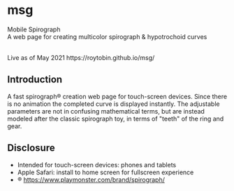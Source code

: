 # msg
Mobile Spirograph
<br/>
A web page for creating multicolor spirograph &amp; hypotrochoid curves

<br/>
Live as of May 2021 https://roytobin.github.io/msg/

## Introduction
A fast spirograph&reg; creation web page for touch-screen devices.
Since there is no animation the completed curve is displayed instantly.
The adjustable parameters are not in confusing
mathematical terms, but are instead modeled after the classic spirograph
toy, in terms of "teeth" of the ring and gear.

## Disclosure

* Intended for touch-screen devices: phones and tablets
* Apple Safari: install to home screen for fullscreen experience
* &reg; https://www.playmonster.com/brand/spirograph/
